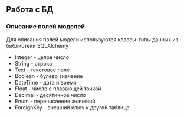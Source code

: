 ## Работа с БД
### Описание полей моделей
Для описания полей модели используются классы-типы данных из библиотеки SQLAlchemy
* Integer - целое число
* String - строка
* Text - текстовое поле 
* Boolean - булево значение
* DateTime - дата и время
* Float - число с плавающей точкой
* Decimal - десятичное число
* Enum - перечисление значений
* ForeignKey - внешний ключ к другой таблице


